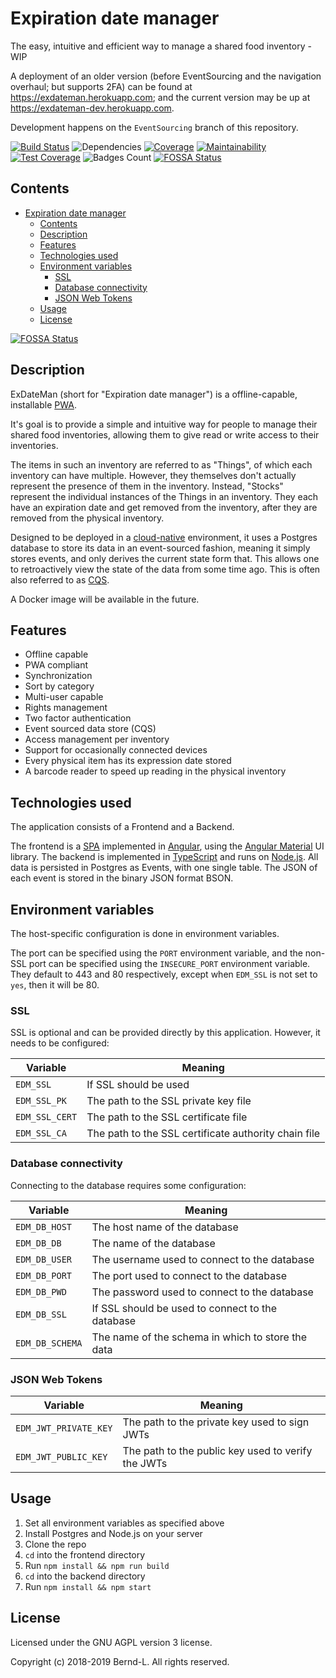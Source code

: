 # Expiration date manager

The easy, intuitive and efficient way to manage a shared food inventory - WIP

A deployment of an older version (before EventSourcing and the navigation overhaul; but supports 2FA) can be found at <https://exdateman.herokuapp.com>; and the current version may be up at <https://exdateman-dev.herokuapp.com>.

Development happens on the `EventSourcing` branch of this repository.


[![Build Status](https://travis-ci.com/Bernd-L/exDateMan.svg?branch=master)](https://travis-ci.com/Bernd-L/exDateMan) ![Dependencies](https://img.shields.io/librariesio/github/Bernd-L/exDateMan.svg) [![Coverage](https://img.shields.io/codeclimate/coverage/Bernd-L/exDateMan.svg)](https://coveralls.io/repos/github/Bernd-L/exDateMan/badge.svg?branch=master) [![Maintainability](https://api.codeclimate.com/v1/badges/31fda3a4f5da42590f46/maintainability)](https://codeclimate.com/github/Bernd-L/exDateMan/maintainability) [![Test Coverage](https://api.codeclimate.com/v1/badges/31fda3a4f5da42590f46/test_coverage)](https://codeclimate.com/github/Bernd-L/exDateMan/test_coverage) ![Badges Count](https://img.shields.io/badge/badges-not%20enough-orange.svg)
[![FOSSA Status](https://app.fossa.io/api/projects/git%2Bgithub.com%2FBernd-L%2FexDateMan.svg?type=shield)](https://app.fossa.io/projects/git%2Bgithub.com%2FBernd-L%2FexDateMan?ref=badge_shield)

## Contents

- [Expiration date manager](#expiration-date-manager)
  - [Contents](#contents)
  - [Description](#description)
  - [Features](#features)
  - [Technologies used](#technologies-used)
  - [Environment variables](#environment-variables)
    - [SSL](#ssl)
    - [Database connectivity](#database-connectivity)
    - [JSON Web Tokens](#json-web-tokens)
  - [Usage](#usage)
  - [License](#license)


[![FOSSA Status](https://app.fossa.io/api/projects/git%2Bgithub.com%2FBernd-L%2FexDateMan.svg?type=large)](https://app.fossa.io/projects/git%2Bgithub.com%2FBernd-L%2FexDateMan?ref=badge_large)

## Description

ExDateMan (short for "Expiration date manager") is a offline-capable, installable [PWA](https://developers.google.com/web/progressive-web-apps).

It's goal is to provide a simple and intuitive way for people to manage their shared food inventories, allowing them to give read or write access to their inventories.

The items in such an inventory are referred to as "Things", of which each inventory can have multiple. However, they themselves don't actually represent the presence of them in the inventory. Instead, "Stocks" represent the individual instances of the Things in an inventory. They each have an expiration date and get removed from the inventory, after they are removed from the physical inventory.

Designed to be deployed in a [cloud-native](https://github.com/cncf/toc/blob/master/DEFINITION.md) environment, it uses a Postgres database to store its data in an event-sourced fashion, meaning it simply stores events, and only derives the current state form that. This allows one to retroactively view the state of the data from some time ago. This is often also referred to as [CQS](https://en.wikipedia.org/wiki/Command%E2%80%93query_separation).

A Docker image will be available in the future.

## Features

- Offline capable
- PWA compliant
- Synchronization
- Sort by category
- Multi-user capable
- Rights management
- Two factor authentication
- Event sourced data store (CQS)
- Access management per inventory
- Support for occasionally connected devices
- Every physical item has its expression date stored
- A barcode reader to speed up reading in the physical inventory

## Technologies used

The application consists of a Frontend and a Backend.

The frontend is a [SPA](https://en.wikipedia.org/wiki/Single-page_application) implemented in [Angular](https://angular.io), using the [Angular Material](https://material.angular.io) UI library. The backend is implemented in [TypeScript](https://www.typescriptlang.org/) and runs on [Node.js](https://nodejs.org). All data is persisted in Postgres as Events, with one single table. The JSON of each event is stored in the binary JSON format BSON.

## Environment variables

The host-specific configuration is done in environment variables.

The port can be specified using the `PORT` environment variable, and the non-SSL port can be specified using the `INSECURE_PORT` environment variable. They default to 443 and 80 respectively, except when `EDM_SSL` is not set to `yes`, then it will be 80.

### SSL

SSL is optional and can be provided directly by this application. However, it needs to be configured:

| Variable       | Meaning                                              |
| -------------- | ---------------------------------------------------- |
| `EDM_SSL`      | If SSL should be used                                |
| `EDM_SSL_PK`   | The path to the SSL private key file                 |
| `EDM_SSL_CERT` | The path to the SSL certificate file                 |
| `EDM_SSL_CA`   | The path to the SSL certificate authority chain file |

### Database connectivity

Connecting to the database requires some configuration:

| Variable        | Meaning                                           |
| --------------- | ------------------------------------------------- |
| `EDM_DB_HOST`   | The host name of the database                     |
| `EDM_DB_DB`     | The name of the database                          |
| `EDM_DB_USER`   | The username used to connect to the database      |
| `EDM_DB_PORT`   | The port used to connect to the database          |
| `EDM_DB_PWD`    | The password used to connect to the database      |
| `EDM_DB_SSL`    | If SSL should be used to connect to the database  |
| `EDM_DB_SCHEMA` | The name of the schema in which to store the data |

### JSON Web Tokens

| Variable              | Meaning                                            |
| --------------------- | -------------------------------------------------- |
| `EDM_JWT_PRIVATE_KEY` | The path to the private key used to sign JWTs      |
| `EDM_JWT_PUBLIC_KEY`  | The path to the public key used to verify the JWTs |

## Usage

1. Set all environment variables as specified above
2. Install Postgres and Node.js on your server
3. Clone the repo
4. `cd` into the frontend directory
5. Run `npm install && npm run build`
6. `cd` into the backend directory
7. Run `npm install && npm start`

## License

Licensed under the GNU AGPL version 3 license.

Copyright (c) 2018-2019 Bernd-L.
All rights reserved.